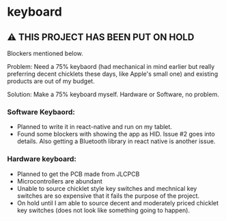 # keyboard

## ⚠ THIS PROJECT HAS BEEN PUT ON HOLD
Blockers mentioned below.

Problem: Need a 75% keybaord (had mechanical in mind earlier but really preferring decent chicklets these days, like Apple's small one) and existing products are out of my budget.

Solution: Make a 75% keyboard myself. Hardware or Software, no problem.

### Software Keybaord:
- Planned to write it in react-native and run on my tablet.
- Found some blockers with showing the app as HID. Issue #2 goes into details. Also getting a Bluetooth library in react native is another issue.

### Hardware keyboard:
- Planned to get the PCB made from JLCPCB
- Microcontrollers are abundant
- Unable to source chicklet style key switches and mechnical key switches are so expensive that it fails the purpose of the project.
- On hold until I am able to source decent and moderately priced chicklet key switches (does not look like something going to happen).